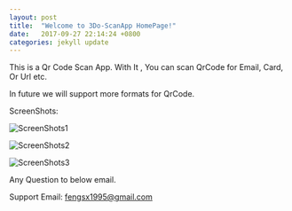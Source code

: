 ```yaml
---
layout: post
title:  "Welcome to 3Do-ScanApp HomePage!"
date:   2017-09-27 22:14:24 +0800
categories: jekyll update
---
```

This is a Qr Code Scan App. With It , You can scan QrCode for Email, Card, Or Url etc.

In future we will support more formats for QrCode.

ScreenShots:

![ScreenShots1]({{site.url}}/assets/s-1.png)

![ScreenShots2]({{site.url}}/assets/s-2.png)

![ScreenShots3]({{site.url}}/assets/s-3.png)

Any Question to below email.

Support Email: [fengsx1995@gmail.com](mailto:fengsx1995@gmail.com)

